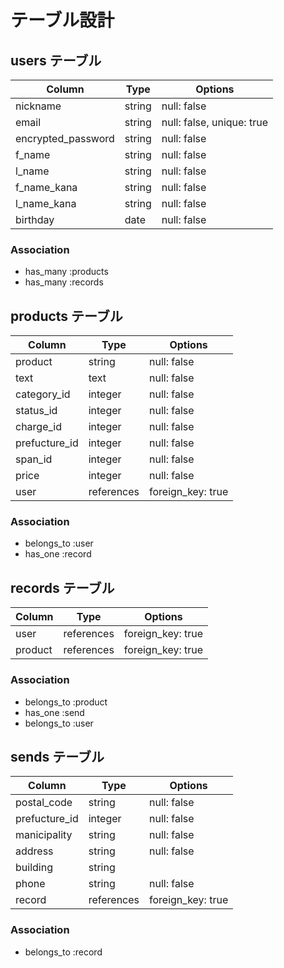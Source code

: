 # テーブル設計

## users テーブル

| Column             | Type       | Options                   |
| ------------------ | ---------- | ------------------------- |
| nickname           | string     | null: false               |
| email              | string     | null: false, unique: true |
| encrypted_password | string     | null: false               |
| f_name             | string     | null: false               |
| l_name             | string     | null: false               |
| f_name_kana        | string     | null: false               |
| l_name_kana        | string     | null: false               |
| birthday           | date       | null: false               |

### Association

- has_many :products
- has_many :records


## products テーブル

| Column         | Type       | Options                        |
| -------------- | ---------- | ------------------------------ |
| product        | string     | null: false                    |
| text           | text       | null: false                    |
| category_id    | integer    | null: false                    | <!--Activehashで記述 -->
| status_id      | integer    | null: false                    | <!--Activehashで記述 -->
| charge_id      | integer    | null: false                    | <!--Activehashで記述 -->
| prefucture_id  | integer    | null: false                    | <!--Activehashで記述 -->
| span_id        | integer    | null: false                    | <!--Activehashで記述 -->
| price          | integer    | null: false                    |
| user           | references | foreign_key: true              |


### Association

- belongs_to :user
- has_one :record

## records テーブル

| Column     | Type       | Options                        |
| ---------- | ---------- | ------------------------------ |
| user       | references | foreign_key: true              |
| product    | references | foreign_key: true              |

### Association

- belongs_to :product
- has_one :send
- belongs_to :user

## sends テーブル

| Column             | Type       | Options                        |
| ------------------ | ---------- | ------------------------------ |
| postal_code        | string     | null: false                    |
| prefucture_id      | integer    | null: false                    | <!--Activehashで記述 -->
| manicipality       | string     | null: false                    |
| address            | string     | null: false                    |
| building           | string     |                                |
| phone              | string     | null: false                    |
| record             | references | foreign_key: true              |


### Association

- belongs_to :record